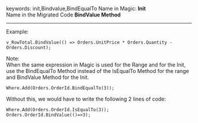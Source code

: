﻿keywords: init,Bindvalue,BindEqualTo
Name in Magic: **Init**  
Name in the Migrated Code **BindValue Method**
***

Example:  

````
v_RowTotal.BindValue(() => Orders.UnitPrice * Orders.Quantity - Orders.Discount);
````

Note:   
When the same expression in Magic is used for the Range and for the Init, 
use the BindEqualTo Method instead of the IsEqualTo Method for the range and BindValue Method for the Init.  

````
Where.Add(Orders.OrderId.BindEqualTo(3));
````

Without this, we would have to write the following 2 lines of code:  

````
Where.Add(Orders.OrderId.IsEqualTo(3));
Orders.OrderId.BindValue(()=>3); 
````